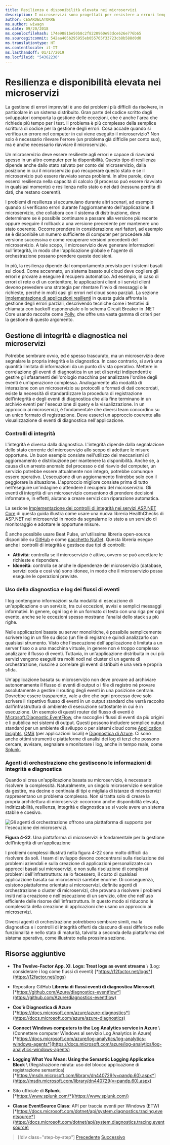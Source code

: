 ```yaml
---
title: Resilienza e disponibilità elevata nei microservizi
description: I microservizi sono progettati per resistere a errori temporanei di rete e dipendenze che per raggiungere una disponibilità elevata devono essere resilienti.
author: CESARDELATORRE
ms.author: wiwagn
ms.date: 09/20/2018
ms.openlocfilehash: 174e9881be50b8c2f8220960e93dce626e776b65
ms.sourcegitcommit: 542aa405b295955eb055765f33723cb8b588d0d0
ms.translationtype: HT
ms.contentlocale: it-IT
ms.lasthandoff: 01/17/2019
ms.locfileid: "54362236"
---
```

# <a name="resiliency-and-high-availability-in-microservices"></a>Resilienza e disponibilità elevata nei microservizi

La gestione di errori imprevisti è uno dei problemi più difficili da risolvere, in particolare in un sistema distribuito. Gran parte del codice scritto dagli sviluppatori comporta la gestione delle eccezioni, che è anche l'area che richiede più tempo per i test. Il problema è più complesso della semplice scrittura di codice per la gestione degli errori. Cosa accade quando si verifica un errore nel computer in cui viene eseguito il microservizio? Non solo è necessario rilevare l'errore (un problema già difficile per conto suo), ma è anche necessario riavviare il microservizio.

Un microservizio deve essere resiliente agli errori e capace di riavviarsi spesso in un altro computer per la disponibilità. Questo tipo di resilienza dipende anche dallo stato salvato per conto del microservizio, dalla posizione in cui il microservizio può recuperare questo stato e se il microservizio può essere riavviato senza problemi. In altre parole, deve esserci resilienza nella capacità di calcolo (il processo può essere riavviato in qualsiasi momento) e resilienza nello stato o nei dati (nessuna perdita di dati, che restano coerenti).

I problemi di resilienza si accumulano durante altri scenari, ad esempio quando si verificano errori durante l'aggiornamento dell'applicazione. Il microservizio, che collabora con il sistema di distribuzione, deve determinare se è possibile continuare a passare alla versione più recente oppure eseguire il rollback a una versione precedente per mantenere uno stato coerente. Occorre prendere in considerazione vari fattori, ad esempio se è disponibile un numero sufficiente di computer per procedere alla versione successiva e come recuperare versioni precedenti del microservizio. A tale scopo, il microservizio deve generare informazioni sull'integrità, in modo che l'applicazione globale e l'agente di orchestrazione possano prendere queste decisioni.

In più, la resilienza dipende dal comportamento previsto per i sistemi basati sul cloud. Come accennato, un sistema basato sul cloud deve cogliere gli errori e provare a eseguire il recupero automatico. Ad esempio, in caso di errori di rete o di un contenitore, le applicazioni client o i servizi client devono prevedere una strategia per ritentare l'invio di messaggi o le richieste, perché in molti casi gli errori nel cloud sono parziali. La sezione [Implementazione di applicazioni resilienti](../implement-resilient-applications/index.md) in questa guida affronta la gestione degli errori parziali, descrivendo tecniche come i tentativi di chiamata con backoff esponenziale o lo schema Circuit Breaker in .NET Core usando raccolte come [Polly](https://github.com/App-vNext/Polly), che offre una vasta gamma di criteri per la gestione di questo argomento.

## <a name="health-management-and-diagnostics-in-microservices"></a>Gestione di integrità e diagnostica nei microservizi

Potrebbe sembrare ovvio, ed è spesso trascurato, ma un microservizio deve segnalare la propria integrità e la diagnostica. In caso contrario, si avrà una quantità limitata di informazioni da un punto di vista operativo. Mettere in correlazione gli eventi di diagnostica in un set di servizi indipendenti e gestire gli sfasamenti dell'orologio macchina per analizzare l'ordine degli eventi è un'operazione complessa. Analogamente alla modalità di interazione con un microservizio su protocolli e formati di dati concordati, esiste la necessità di standardizzare la procedura di registrazione dell'integrità e degli eventi di diagnostica che alla fine terminano in un archivio eventi per l'esecuzione di query e la visualizzazione. In un approccio ai microservizi, è fondamentale che diversi team concordino su un unico formato di registrazione. Deve esserci un approccio coerente alla visualizzazione di eventi di diagnostica nell'applicazione.

### <a name="health-checks"></a>Controlli di integrità

L'integrità è diversa dalla diagnostica. L'integrità dipende dalla segnalazione dello stato corrente del microservizio allo scopo di adottare le misure opportune. Un buon esempio consiste nell'utilizzo dei meccanismi di aggiornamento e distribuzione per mantenere la disponibilità. Anche se, a causa di un arresto anomalo del processo o del riavvio del computer, un servizio potrebbe essere attualmente non integro, potrebbe comunque essere operativo. L'esecuzione di un aggiornamento finirebbe solo con il peggiorare la situazione. L'approccio migliore consiste prima di tutto nell'eseguire un'indagine o attendere il recupero del microservizio. Gli eventi di integrità di un microservizio consentono di prendere decisioni informate e, in effetti, aiutano a creare servizi con riparazione automatica.

La sezione [Implementazione dei controlli di integrità nei servizi ASP.NET Core](../implement-resilient-applications/monitor-app-health.md#implement-health-checks-in-aspnet-core-services) di questa guida illustra come usare una nuova libreria HealthChecks di ASP.NET nei microservizi in modo da segnalarne lo stato a un servizio di monitoraggio e adottare le opportune misure.

È anche possibile usare Beat Pulse, un'utilissima libreria open-source disponibile su [GitHub](https://github.com/Xabaril/BeatPulse) e come [pacchetto NuGet](https://www.nuget.org/packages/BeatPulse/). Questa libreria esegue anche i controlli di integrità e gestisce due tipi di controlli:

- **Attività**: controlla se il microservizio è attivo, ovvero se può accettare le richieste e rispondere. 
- **Idoneità**: controlla se anche le dipendenze del microservizio (database, servizi coda e così via) sono idonee, in modo che il microservizio possa eseguire le operazioni previste. 

### <a name="using-diagnostics-and-logs-event-streams"></a>Uso della diagnostica e log dei flussi di eventi

I log contengono informazioni sulla modalità di esecuzione di un'applicazione o un servizio, tra cui eccezioni, avvisi e semplici messaggi informativi. In genere, ogni log è in un formato di testo con una riga per ogni evento, anche se le eccezioni spesso mostrano l'analisi dello stack su più righe.

Nelle applicazioni basate su server monolitiche, è possibile semplicemente scrivere log in un file su disco (un file di registro) e quindi analizzarlo con qualsiasi strumento. Visto che l'esecuzione dell'applicazione è limitata a un server fisso o a una macchina virtuale, in genere non è troppo complesso analizzare il flusso di eventi. Tuttavia, in un'applicazione distribuita in cui più servizi vengono eseguiti tra molti nodi nel cluster di un agente di orchestrazione, riuscire a correlare gli eventi distribuiti è una vera e propria sfida.

Un'applicazione basata su microservizio non deve provare ad archiviare autonomamente il flusso di eventi di output o i file di registro né provare assolutamente a gestire il routing degli eventi in una posizione centrale. Dovrebbe essere trasparente, vale a dire che ogni processo deve solo scrivere il rispettivo flusso di eventi in un output standard che verrà raccolto dall'infrastruttura di ambiente di esecuzione sottostante in cui è in esecuzione. Un esempio di questi router del flusso di eventi è [Microsoft.Diagnostic.EventFlow](https://github.com/Azure/diagnostics-eventflow), che raccoglie i flussi di eventi da più origini e li pubblica nei sistemi di output. Questi possono includere semplice output standard per un ambiente di sviluppo o per sistemi cloud come [Application Insights](https://azure.microsoft.com/services/application-insights/), [OMS](https://github.com/Azure/diagnostics-eventflow#oms-operations-management-suite) (per applicazioni locali) e [Diagnostica di Azure](https://docs.microsoft.com/azure/monitoring-and-diagnostics/azure-diagnostics). Ci sono anche ottimi strumenti e piattaforme di analisi dei log di terzi che possono cercare, avvisare, segnalare e monitorare i log, anche in tempo reale, come [Splunk](https://www.splunk.com/goto/Splunk_Log_Management?ac=ga_usa_log_analysis_phrase_Mar17&_kk=logs%20analysis&gclid=CNzkzIrex9MCFYGHfgodW5YOtA).

### <a name="orchestrators-managing-health-and-diagnostics-information"></a>Agenti di orchestrazione che gestiscono le informazioni di integrità e diagnostica

Quando si crea un'applicazione basata su microservizio, è necessario risolvere la complessità. Naturalmente, un singolo microservizio è semplice da gestire, ma decine o centinaia di tipi e migliaia di istanze di microservizi rappresentano un problema complesso. Non si tratta solo di creare la propria architettura di microservizi: occorrono anche disponibilità elevata, indirizzabilità, resilienza, integrità e diagnostica se si vuole avere un sistema stabile e coesivo.

![Gli agenti di orchestrazione offrono una piattaforma di supporto per l'esecuzione dei microservizi.](./media/image22.png)

**Figura 4-22**. Una piattaforma di microservizi è fondamentale per la gestione dell'integrità di un'applicazione

I problemi complessi illustrati nella figura 4-22 sono molto difficili da risolvere da soli. I team di sviluppo devono concentrarsi sulla risoluzione dei problemi aziendali e sulla creazione di applicazioni personalizzate con approcci basati sui microservizi, e non sulla risoluzione di complessi problemi dell'infrastruttura: se lo facessero, il costo di qualsiasi applicazione basata sui microservizi sarebbe enorme. Di conseguenza, esistono piattaforme orientate ai microservizi, definite agenti di orchestrazione o cluster di microservizi, che provano a risolvere i problemi insiti nella creazione e nell'esecuzione di un servizio, oltre che nell'uso efficiente delle risorse dell'infrastruttura. In questo modo si riducono le complessità della creazione di applicazioni che usano un approccio ai microservizi.

Diversi agenti di orchestrazione potrebbero sembrare simili, ma la diagnostica e i controlli di integrità offerti da ciascuno di essi differisce nelle funzionalità e nello stato di maturità, talvolta a seconda della piattaforma del sistema operativo, come illustrato nella prossima sezione.

## <a name="additional-resources"></a>Risorse aggiuntive

- **The Twelve-Factor App. XI. Logs: Treat logs as event streams** \ (Log: considerare i log come flussi di eventi)
  [*https://12factor.net/logs*](https://12factor.net/logs)

- Repository GitHub **Libreria di flussi eventi di diagnostica Microsoft**. \
  [*https://github.com/Azure/diagnostics-eventflow*](https://github.com/Azure/diagnostics-eventflow)

- **Cos'è Diagnostica di Azure** \
  [*https://docs.microsoft.com/azure/azure-diagnostics*](https://docs.microsoft.com/azure/azure-diagnostics)

- **Connect Windows computers to the Log Analytics service in Azure** \ (Connettere computer Windows al servizio Log Analytics in Azure)
  [*https://docs.microsoft.com/azure/log-analytics/log-analytics-windows-agents*](https://docs.microsoft.com/azure/log-analytics/log-analytics-windows-agents)

- **Logging What You Mean: Using the Semantic Logging Application Block** \ (Registrazione mirata: uso del blocco applicazione di registrazione semantica)
  [*https://msdn.microsoft.com/library/dn440729(v=pandp.60).aspx*](https://msdn.microsoft.com/library/dn440729(v=pandp.60).aspx)

- Sito ufficiale di **Splunk**. \
  [*https://www.splunk.com/*](https://www.splunk.com/)

- **Classe EventSource Class**: API per traccia eventi per Windows (ETW)
  [*https://docs.microsoft.com/dotnet/api/system.diagnostics.tracing.eventsource*](https://docs.microsoft.com/dotnet/api/system.diagnostics.tracing.eventsource)

>[!div class="step-by-step"]
>[Precedente](microservice-based-composite-ui-shape-layout.md)
>[Successivo](scalable-available-multi-container-microservice-applications.md)
